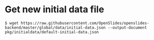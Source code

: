 # Get new initial data file

    $ wget https://raw.githubusercontent.com/OpenSlides/openslides-backend/master/global/data/initial-data.json --output-document pkg/initialdata/default-initial-data.json
